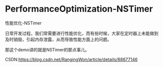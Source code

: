 # PerformanceOptimization-NSTimer
性能优化-NSTimer

日常开发过程，我们常需要进行性能优化，而有些时候，大家在定时器上未能做到及时销毁，引起内存泄露，从而导致性能方面上的问题。

那这个demo讲的就是NSTimer的那点事儿。

CSDN:https://blog.csdn.net/RangingWon/article/details/88677146
